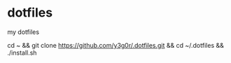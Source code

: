 # dotfiles
my dotfiles

cd ~ && git clone https://github.com/y3g0r/.dotfiles.git && cd ~/.dotfiles && ./install.sh
